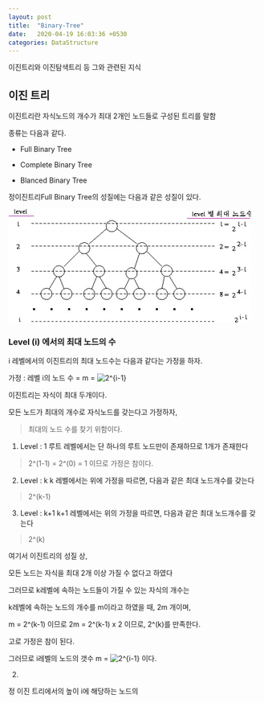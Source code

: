 ```yaml
---
layout: post
title:  "Binary-Tree"
date:   2020-04-19 16:03:36 +0530
categories: DataStructure
---
```


이진트리와 이진탐색트리 등 그와 관련된 지식

## 이진 트리

이진트리란 자식노드의 개수가 최대 2개인 노드들로 구성된 트리를 말함

종류는 다음과 같다.

- Full Binary Tree

- Complete Binary Tree

- Blanced Binary Tree

정이진트리Full Binary Tree의 성질에는 다음과 같은 성질이 있다.

![](/assets/post/full_binary_tree.jpg)

### Level (i) 에서의 최대 노드의 수

i 레벨에서의 이진트리의 최대 노드수는 다음과 같다는 가정을 하자.

가정 : 레벨 i의 노드 수 = m = <img src="https://latex.codecogs.com/gif.latex?2^{i-1}" title="2^{i-1}" />


이진트리는 자식이 최대 두개이다.

모든 노드가 최대의 개수로 자식노드를 갖는다고 가정하자,
> 최대의 노드 수를 찾기 위함이다.

1. Level : 1 
루트 레벨에서는 단 하나의 루트 노드만이 존재하므로 1개가 존재한다
> 2^(1-1) = 2^(0) = 1 이므로 가정은 참이다.

2. Level : k
k 레벨에서는 위에 가정을 따르면, 다음과 같은 최대 노드개수를 갖는다
> 2^(k-1) 

3. Level : k+1
k+1 레벨에서는 위의 가정을 따르면, 다음과 같은 최대 노드개수를 갖는다
> 2^(k) 

여기서 이진트리의 성질 상, 

모든 노드는 자식을 최대 2개 이상 가질 수 없다고 하였다

그러므로 k레벨에 속하는 노드들이 가질 수 있는 자식의 개수는

k레벨에 속하는 노드의 개수를 m이라고 하였을 때, 2m 개이며,

m = 2^(k-1) 이므로 2m = 2^(k-1) x 2 이므로, 2^(k)를 만족한다.

고로 가정은 참이 된다.

그러므로 i레벨의 노드의 갯수 m  = <img src="https://latex.codecogs.com/gif.latex?2^{i-1}" title="2^{i-1}" /> 이다.

2. 

정 이진 트리에서의 높이 i에 해당하는 노드의

<br/>
<br/>


